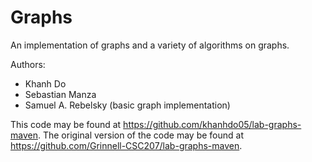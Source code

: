 # Graphs

An implementation of graphs and a variety of algorithms on graphs.

Authors:

* Khanh Do
* Sebastian Manza
* Samuel A. Rebelsky (basic graph implementation)

This code may be found at <https://github.com/khanhdo05/lab-graphs-maven>.
The original version of the code may be found at <https://github.com/Grinnell-CSC207/lab-graphs-maven>.
